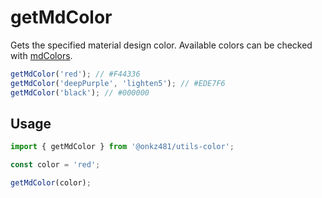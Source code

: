 # getMdColor

Gets the specified material design color. Available colors can be checked with [mdColors](../variables/mdColors.mdx).

```js
getMdColor('red'); // #F44336
getMdColor('deepPurple', 'lighten5'); // #EDE7F6
getMdColor('black'); // #000000
```

## Usage

```js
import { getMdColor } from '@onkz481/utils-color';

const color = 'red';

getMdColor(color);
```

